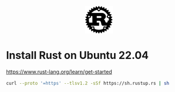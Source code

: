 <p align="center">
  <img src="../images/rust-logo.png" />
</p>

# Install Rust on Ubuntu 22.04

https://www.rust-lang.org/learn/get-started

```bash
curl --proto '=https' --tlsv1.2 -sSf https://sh.rustup.rs | sh
```
